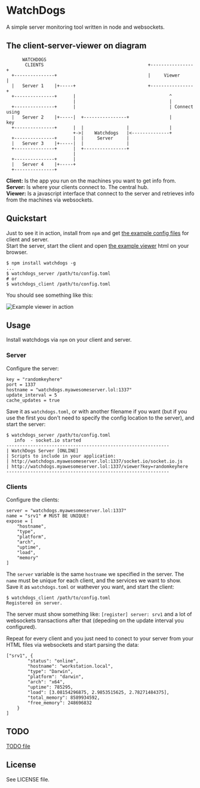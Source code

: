 WatchDogs
=========

A simple server monitoring tool written in node and websockets.

## The client-server-viewer on diagram

```
      WATCHDOGS
       CLIENTS                                       +----------------+
  +---------------+                                  |     Viewer     |
  |   Server 1    |+-----+                           +----------------+
  +---------------+      |                                   ^
                         |                                   |
  +---------------+      |                                   | Connect using
  |   Server 2    |+-----|  +----------------+               |      key
  +---------------+      |  |                |               |
                         +->|    Watchdogs   |<--------------+
  +---------------+      |  |     Server     |
  |   Server 3    |+-----|  |                |
  +---------------+      |  +----------------+
                         |
  +---------------+      |
  |   Server 4    |+-----+
  +---------------+
```

**Client:** Is the app you run on the machines you want to get info from.  
**Server:** Is where your clients connect to. The central hub.  
**Viewer:** Is a javascript interface that connect to the server and retrieves info from the machines via websockets.

## Quickstart

Just to see it in action, install from `npm` and get [the example config files](https://github.com/fmartingr/watchdogs/tree/master/config) for client and server.  
Start the server, start the client and open [the example viewer](https://github.com/fmartingr/watchdogs/blob/master/example/viewer.html) html on your browser.

```
$ npm install watchdogs -g
...
$ watchdogs_server /path/to/config.toml
# or
$ watchdogs_client /path/to/config.toml
```

You should see something like this:

![Example viewer in action](http://cdn.fmartingr.com/github/watchdogs.png)

## Usage

Install watchdogs via `npm` on your client and server.

### Server

Configure the server:

```
key = "randomkeyhere"
port = 1337
hostname = "watchdogs.myawesomeserver.lol:1337"
update_interval = 5
cache_updates = true
```
Save it as `watchdogs.toml`, or with another filename if you want (but if you use the first you don't need to specify the config location to the server), and start the server:

```
$ watchdogs_server /path/to/config.toml
   info  - socket.io started
-------------------------------------------------------------
| WatchDogs Server [ONLINE]
| Scripts to include in your application:
| http://watchdogs.myawesomeserver.lol:1337/socket.io/socket.io.js
| http://watchdogs.myawesomeserver.lol:1337/viewer?key=randomkeyhere
-------------------------------------------------------------
```

### Clients

Configure the clients:

```
server = "watchdogs.myawesomeserver.lol:1337"
name = "srv1" # MUST BE UNIQUE!
expose = [
    "hostname",
    "type",
    "platform",
    "arch",
    "uptime",
    "load",
    "memory"
]
```

The `server` variable is the same `hostname` we specified in the server. The `name` must be unique for each client, and the services we want to show. Save it as `watchdogs.toml` or wathever you want, and start the client:

```
$ watchdogs_client /path/to/config.toml
Registered on server.
```

The server must show something like: `[register] server: srv1` and a lot of websockets transactions after that (depeding on the update interval you configured).

Repeat for every client and you just need to conect to your server from your HTML files via websockets and start parsing the data:

```
["srv1", {
        "status": "online",
        "hostname": "workstation.local",
        "type": "Darwin",
        "platform": "darwin",
        "arch": "x64",
        "uptime": 785295,
        "load": [3.08154296875, 2.9853515625, 2.78271484375],
        "total_memory": 8589934592,
        "free_memory": 248696832
    }
]
```

## TODO

[TODO file](https://github.com/fmartingr/watchdogs/blob/master/TODO)

## License

See LICENSE file.